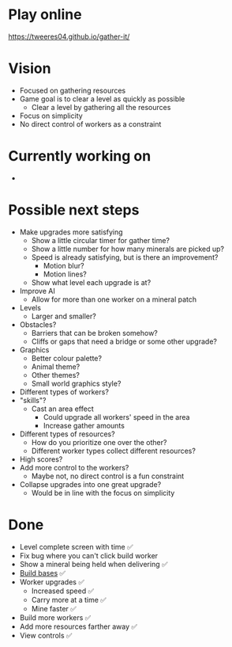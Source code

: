 # Play online

https://tweeres04.github.io/gather-it/

# Vision

- Focused on gathering resources
- Game goal is to clear a level as quickly as possible
  - Clear a level by gathering all the resources
- Focus on simplicity
- No direct control of workers as a constraint

# Currently working on

-

# Possible next steps

- Make upgrades more satisfying
  - Show a little circular timer for gather time?
  - Show a little number for how many minerals are picked up?
  - Speed is already satisfying, but is there an improvement?
    - Motion blur?
    - Motion lines?
  - Show what level each upgrade is at?
- Improve AI
  - Allow for more than one worker on a mineral patch
- Levels
  - Larger and smaller?
- Obstacles?
  - Barriers that can be broken somehow?
  - Cliffs or gaps that need a bridge or some other upgrade?
- Graphics
  - Better colour palette?
  - Animal theme?
  - Other themes?
  - Small world graphics style?
- Different types of workers?
- "skills"?
  - Cast an area effect
    - Could upgrade all workers' speed in the area
    - Increase gather amounts
- Different types of resources?
  - How do you prioritize one over the other?
  - Different worker types collect different resources?
- High scores?
- Add more control to the workers?
  - Maybe not, no direct control is a fun constraint
- Collapse upgrades into one great upgrade?
  - Would be in line with the focus on simplicity

# Done

- Level complete screen with time ✅
- Fix bug where you can't click build worker
- Show a mineral being held when delivering ✅
- [Build bases](bases.md) ✅
- Worker upgrades ✅
  - Increased speed ✅
  - Carry more at a time ✅
  - Mine faster ✅
- Build more workers ✅
- Add more resources farther away ✅
- View controls ✅
